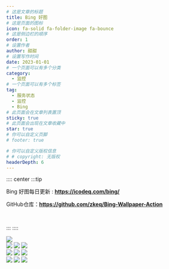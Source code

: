 ```yaml
---
# 这是文章的标题
title: Bing 好图
# 这是页面的图标
icon: fa-solid fa-folder-image fa-bounce
# 这是侧边栏的顺序
order: 1
# 设置作者
author: 甜甜
# 设置写作时间
date: 2023-01-01
# 一个页面可以有多个分类
category:
  - 监控
# 一个页面可以有多个标签
tag:
  - 服务状态
  - 监控
  - Bing
# 此页面会在文章列表置顶
sticky: true
# 此页面会出现在文章收藏中
star: true
# 你可以自定义页脚
# footer: true

# 你可以自定义版权信息
# # copyright: 无版权
headerDepth: 6
---
```


<!-- 你可以通过设置页面的 Frontmatter，在页面禁用功能与布局。 -->

<!-- more -->

:::: center
:::tip ‪            
<!-- API：**https://bing.icodeq.com/** -->

Bing 好图每日更新 : **https://icodeq.com/bing/**

GitHub仓库：**https://github.com/zkeq/Bing-Wallpaper-Action**

‪            

<!-- bing壁纸自动更新 每天10点更新如果未更新 11点会二次更新 -->
:::
::::

<!-- 渲染全部的 -->
<!-- <iframe src="https://api.cyfan.top/mark?url=https://raw.onmicrosoft.cn/Bing-Wallpaper-Action/main/README.md" name="iframe_a" scrolling="yes" frameborder="0" width="100%" height="1100" style="border-radius: 16px;"></iframe> -->

<!--

<img src="https://bing.icodeq.com/?9" />

<div class="image-preview">
  <img src="https://bing.icodeq.com/?1" />
  <img src="https://bing.icodeq.com/?2" />
  <img src="https://bing.icodeq.com/?3" />
</div>
<div class="image-preview">
  <img src="https://bing.icodeq.com/?4" />
  <img src="https://bing.icodeq.com/?5" />
  <img src="https://bing.icodeq.com/?6" />
</div>
-->

<!-- 使用仓库 https://github.com/flow2000/bing-wallpaper-api -->
<img src="https://api.bimg.cc/today?w=1920&h=1080&mkt=zh-CN" />

<div class="image-preview">
  <img src="https://api.bimg.cc/random?w=1920&h=1080&mkt=de-DE" />
  <img src="https://api.bimg.cc/random?w=1920&h=1080&mkt=en-CA" />
  <img src="https://api.bimg.cc/random?w=1920&h=1080&mkt=en-GB" />
</div>
<div class="image-preview">
  <img src="https://api.bimg.cc/random?w=1920&h=1080&mkt=en-IN" />
  <img src="https://api.bimg.cc/random?w=1920&h=1080&mkt=en-US" />
  <img src="https://api.bimg.cc/random?w=1920&h=1080&mkt=fr-FR" />
</div>
<div class="image-preview">
  <img src="https://api.bimg.cc/random?w=1920&h=1080&mkt=it-IT" />
  <img src="https://api.bimg.cc/random?w=1920&h=1080&mkt=ja-JP" />
  <img src="https://api.bimg.cc/random?w=1920&h=1080&mkt=zh-CN" />
</div>
